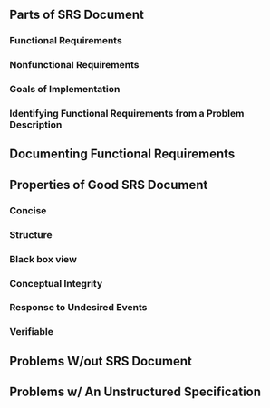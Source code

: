 

## Parts of SRS Document


### Functional Requirements

### Nonfunctional Requirements

### Goals of Implementation


### Identifying Functional Requirements from a Problem Description


## Documenting Functional Requirements



## Properties of Good SRS Document
### Concise

### Structure

### Black box view

### Conceptual Integrity

### Response to Undesired Events

### Verifiable

## Problems W/out SRS Document


## Problems w/ An Unstructured Specification


